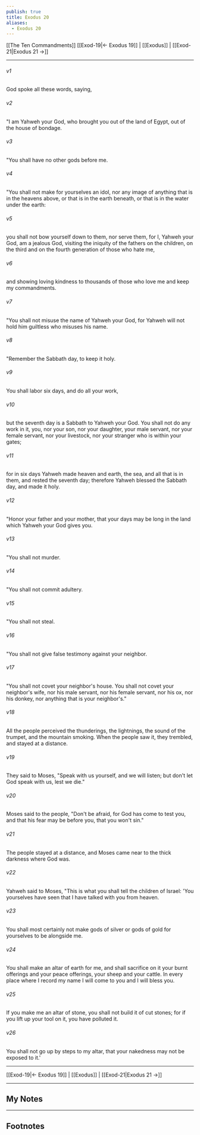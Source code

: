 ```yaml
---
publish: true
title: Exodus 20
aliases:
  - Exodus 20
---
```

[[The Ten Commandments]]
[[Exod-19|← Exodus 19]] | [[Exodus]] | [[Exod-21|Exodus 21 →]]
***



###### v1 
God spoke all these words, saying, 

###### v2 
"I am Yahweh your God, who brought you out of the land of Egypt, out of the house of bondage. 

###### v3 
"You shall have no other gods before me. 

###### v4 
"You shall not make for yourselves an idol, nor any image of anything that is in the heavens above, or that is in the earth beneath, or that is in the water under the earth: 

###### v5 
you shall not bow yourself down to them, nor serve them, for I, Yahweh your God, am a jealous God, visiting the iniquity of the fathers on the children, on the third and on the fourth generation of those who hate me, 

###### v6 
and showing loving kindness to thousands of those who love me and keep my commandments. 

###### v7 
"You shall not misuse the name of Yahweh your God, for Yahweh will not hold him guiltless who misuses his name. 

###### v8 
"Remember the Sabbath day, to keep it holy. 

###### v9 
You shall labor six days, and do all your work, 

###### v10 
but the seventh day is a Sabbath to Yahweh your God. You shall not do any work in it, you, nor your son, nor your daughter, your male servant, nor your female servant, nor your livestock, nor your stranger who is within your gates; 

###### v11 
for in six days Yahweh made heaven and earth, the sea, and all that is in them, and rested the seventh day; therefore Yahweh blessed the Sabbath day, and made it holy. 

###### v12 
"Honor your father and your mother, that your days may be long in the land which Yahweh your God gives you. 

###### v13 
"You shall not murder. 

###### v14 
"You shall not commit adultery. 

###### v15 
"You shall not steal. 

###### v16 
"You shall not give false testimony against your neighbor. 

###### v17 
"You shall not covet your neighbor's house. You shall not covet your neighbor's wife, nor his male servant, nor his female servant, nor his ox, nor his donkey, nor anything that is your neighbor's." 

###### v18 
All the people perceived the thunderings, the lightnings, the sound of the trumpet, and the mountain smoking. When the people saw it, they trembled, and stayed at a distance. 

###### v19 
They said to Moses, "Speak with us yourself, and we will listen; but don't let God speak with us, lest we die." 

###### v20 
Moses said to the people, "Don't be afraid, for God has come to test you, and that his fear may be before you, that you won't sin." 

###### v21 
The people stayed at a distance, and Moses came near to the thick darkness where God was. 

###### v22 
Yahweh said to Moses, "This is what you shall tell the children of Israel: 'You yourselves have seen that I have talked with you from heaven. 

###### v23 
You shall most certainly not make gods of silver or gods of gold for yourselves to be alongside me. 

###### v24 
You shall make an altar of earth for me, and shall sacrifice on it your burnt offerings and your peace offerings, your sheep and your cattle. In every place where I record my name I will come to you and I will bless you. 

###### v25 
If you make me an altar of stone, you shall not build it of cut stones; for if you lift up your tool on it, you have polluted it. 

###### v26 
You shall not go up by steps to my altar, that your nakedness may not be exposed to it.'

***
[[Exod-19|← Exodus 19]] | [[Exodus]] | [[Exod-21|Exodus 21 →]]

---
## My Notes

---
## Footnotes